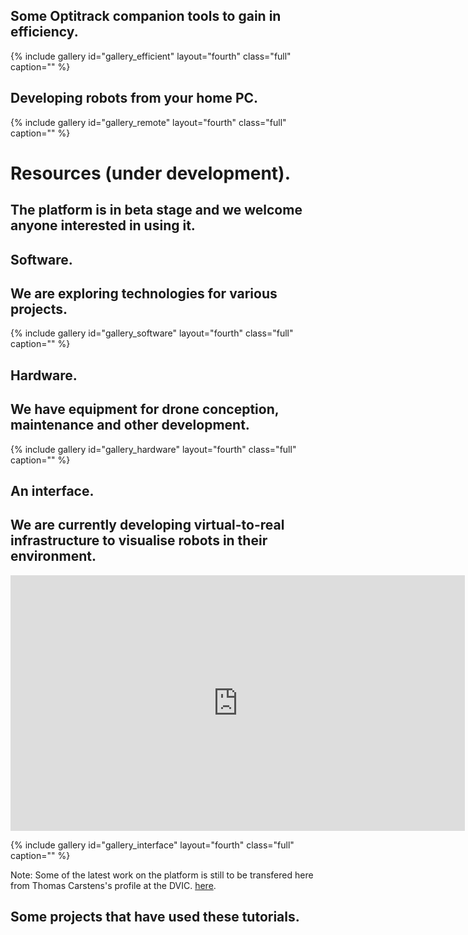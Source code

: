 
<h2>Some Optitrack companion tools to gain in efficiency.</h2>
{% include gallery id="gallery_efficient" layout="fourth" class="full" caption="" %}
<!--
{%
include figure
image_path="assets/images/frontpage/remotely-idea.PNG"
alt="dev-tutorials"
caption=" "
%}
-->

<h2></h2>
<h2>Developing robots from your home PC.</h2>
{% include gallery id="gallery_remote" layout="fourth" class="full" caption="" %}
<!--
{%
include figure
image_path="assets/images/frontpage/robots-idea.PNG"
alt="dev-tutorials"
caption=" "
%}-->

<h1>Resources (under development).</h1>
<h2>The platform is in beta stage and we welcome anyone interested in using it.</h2>



<h2>Software.</h2>

<h2>We are exploring technologies for various projects.</h2>

{% include gallery id="gallery_software" layout="fourth" class="full" caption="" %}

<h2>Hardware.</h2>

<h2>We have equipment for drone conception, maintenance and other development.</h2>

{% include gallery id="gallery_hardware" layout="fourth" class="full" caption="" %}

<h2>An interface.</h2>

<h2>We are currently developing virtual-to-real infrastructure to visualise robots in their environment.</h2>

<iframe width="727" height="409" src="https://www.youtube.com/embed/tNqYDqC6wo4" frameborder="0" allow="accelerometer; autoplay; encrypted-media; gyroscope; picture-in-picture" allowfullscreen></iframe>

{% include gallery id="gallery_interface" layout="fourth" class="full" caption="" %}


Note: Some of the latest work on the platform is still to be transfered here from Thomas Carstens's profile at the DVIC. [here](https://dvic.devinci.fr/resource/members/thomas_carstens/).

<h2>Some projects that have used these tutorials.</h2>
